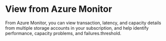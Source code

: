 # View from Azure Monitor

From Azure Monitor, you can view transaction, latency, and capacity details from multiple storage accounts in your subscription, and help identify performance, capacity problems, and failures.threshold.